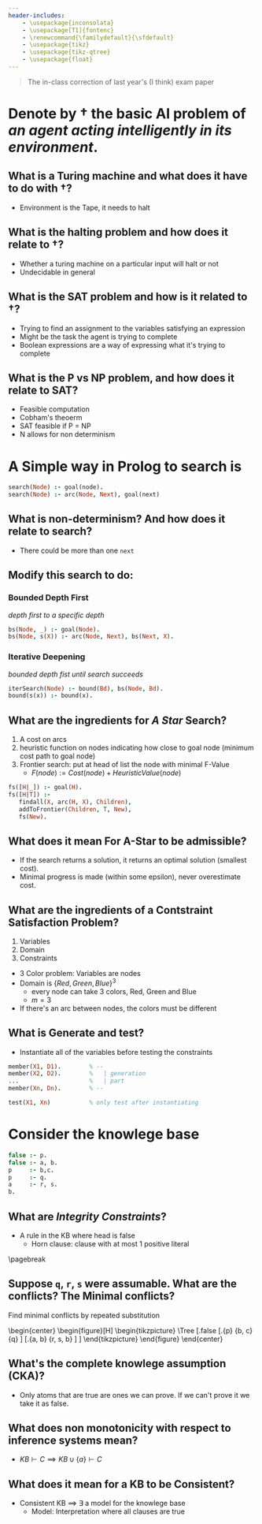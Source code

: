 ```yaml
---
header-includes:
    - \usepackage{inconsolata}
    - \usepackage[T1]{fontenc}
    - \renewcommand{\familydefault}{\sfdefault}
    - \usepackage{tikz}
    - \usepackage{tikz-qtree}
    - \usepackage{float}
---
```

> The in-class correction of last year's (I think) exam paper

# Denote by $\dagger$ the basic AI problem of *an agent acting intelligently in its environment*.

## What is a Turing machine and what does it have to do with $\dagger$?
- Environment is the Tape, it needs to halt

## What is the halting problem and how does it relate to $\dagger$?
- Whether a turing machine on a particular input will halt or not
- Undecidable in general

## What is the SAT problem and how is it related to $\dagger$?
- Trying to find an assignment to the variables satisfying an expression
- Might be the task the agent is trying to complete
- Boolean expressions are a way of expressing what it's trying to complete

## What is the P vs NP problem, and how does it relate to SAT?
- Feasible computation
- Cobham's theoerm
- SAT feasible if P = NP
- N allows for non determinism


# A Simple way in Prolog to search is
```prolog
search(Node) :- goal(node).
search(Node) :- arc(Node, Next), goal(next)
```

## What is non-determinism? And how does it relate to search?
- There could be more than one `next`

## Modify this search to do:
### Bounded Depth First
*depth first to a specific depth*

```prolog
bs(Node, _) :- goal(Node).
bs(Node, s(X)) :- arc(Node, Next), bs(Next, X).
```
### Iterative Deepening
*bounded depth fist until search succeeds*
```prolog
iterSearch(Node) :- bound(Bd), bs(Node, Bd).
bound(s(x)) :- bound(x).
```

## What are the ingredients for *A Star* Search?
1. A cost on arcs
2. heuristic function on nodes indicating how close to goal node (minimum cost path to goal node)
3. Frontier search: put at head of list the node with minimal F-Value
    - $F(node) := Cost(node) + HeuristicValue(node)$

```prolog
fs([H|_]) :- goal(H).
fs([H|T]) :-
   findall(X, arc(H, X), Children),
   addToFrontier(Children, T, New),
   fs(New).
```
## What does it mean For A-Star to be admissible?
- If the search returns a solution, it returns an optimal solution (smallest cost).
- Minimal progress is made (within some epsilon), never overestimate cost.

## What are the ingredients of a Contstraint Satisfaction Problem?
1. Variables
2. Domain
3. Constraints

*  3 Color problem: Variables are nodes
*  Domain is $\{Red, Green, Blue\}^3$
    - every node can take 3 colors, Red, Green and Blue
    - $m = 3$
*  If there's an arc between nodes, the colors must be different

## What is Generate and test?
- Instantiate all of the variables before testing the constraints

```prolog
member(X1, D1).        % --
member(X2, D2).        %   | generation
...                    %   | part
member(Xn, Dn).        % --

test(X1, Xn)           % only test after instantiating
```

# Consider the knowlege base
```prolog
false :- p.
false :- a, b.
p     :- b,c.
p     :- q.
a     :- r, s.
b.
```
## What are *Integrity Constraints*?
- A rule in the KB where head is false
     - Horn clause: clause with at most 1 positive literal

\pagebreak

##  Suppose `q`, `r`, `s` were assumable. What are the conflicts? The Minimal conflicts?
Find minimal conflicts by repeated substitution

\begin{center}
\begin{figure}[H]
\begin{tikzpicture}
\Tree [.false [.{p} {b, c} {q} ]
              [.{a, b} {r, s, b} ] ]
\end{tikzpicture}
\end{figure}
\end{center}

## What's the complete knowlege assumption (CKA)?
- Only atoms that are true are ones we can prove. If we can't prove it we take it as false.

## What does non monotonicity with respect to inference systems mean?
- $KB \vdash C \implies KB \cup \{a\} \vdash C$

## What does it mean for a KB to be Consistent?
- Consistent KB $\implies$ $\exists$ a model for the knowlege base
    - Model: Interpretation where all clauses are true
